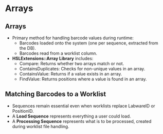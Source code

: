 # Arrays

## Arrays

* Primary method for handling barcode values during runtime:
  * Barcodes loaded onto the system (one per sequence, extracted from the DB).
  * Barcodes read from a worklist column.
* **HSLExtensions::Array Library** includes:
  * Compare: Returns whether two arrays match or not.
  * ContainsDuplicates: Checks for non-unique values in an array.
  * ContainsValue: Returns if a value exists in an array.
  * FindValue: Returns positions where a value is found in an array.

## Matching Barcodes to a Worklist

* Sequences remain essential even when worklists replace LabwareID or PositionID.
* A **Load Sequence** represents everything a user could load.
* A **Processing Sequence** represents what is to be processed, created during worklist file handling.
